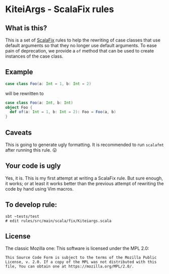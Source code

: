 # KiteiArgs - ScalaFix rules

## What is this?

This is a set of [ScalaFix](https://scalacenter.github.io/scalafix/) rules to
help the rewriting of case classes that use default arguments so that they
no longer use default arguments. To ease pain of deprecation, we provide
a `of` method that can be used to create instances of the case class.

## Example

```scala
case class Foo(a: Int = 1, b: Int = 2)
```

will be rewritten to

```scala
case class Foo(a: Int, b: Int)
object Foo {
  def of(a: Int = 1, b: Int = 2): Foo = Foo(a, b)
}
```

## Caveats

This is going to generate ugly formatting. It is recommended to run
`scalafmt` after running this rule. 😛

## Your code is ugly

Yes, it is. This is my first attempt at writing a ScalaFix rule. But sure
enough, it works; or at least it works better than the previous attempt
of rewriting the code by hand using Vim macros.

## To develop rule:
```
sbt ~tests/test
# edit rules/src/main/scala/fix/Kiteiargs.scala
```

## License

The classic Mozilla one: This software is licensed under the MPL 2.0:

```
This Source Code Form is subject to the terms of the Mozilla Public
License, v. 2.0. If a copy of the MPL was not distributed with this
file, You can obtain one at https://mozilla.org/MPL/2.0/.
```
